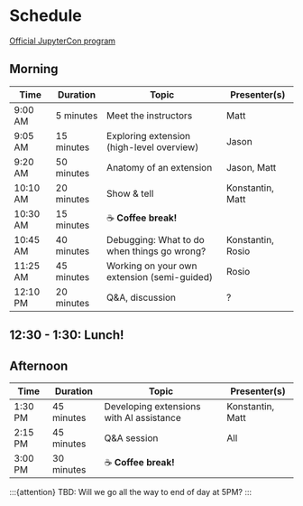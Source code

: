 # Schedule

[Official JupyterCon program](https://events.linuxfoundation.org/jupytercon/program/schedule/)

## Morning

| Time      | Duration    | Topic                                       | Presenter(s)      |
|-----------|-------------|---------------------------------------------|-------------------|
| 9:00 AM   | 5 minutes   | Meet the instructors                        | Matt              |
| 9:05 AM   | 15 minutes  | Exploring extension (high-level overview)   | Jason             |
| 9:20 AM   | 50 minutes  | Anatomy of an extension                     | Jason, Matt       |
| 10:10 AM  | 20 minutes  | Show & tell                                 | Konstantin, Matt  |
| 10:30 AM  | 15 minutes  | ☕️ **Coffee break!**                        |                   |
| 10:45 AM  | 40 minutes  | Debugging: What to do when things go wrong? | Konstantin, Rosio |
| 11:25 AM  | 45 minutes  | Working on your own extension (semi-guided) | Rosio             |
| 12:10 PM  | 20 minutes  | Q&A, discussion                             | ?                 |


## 12:30 - 1:30: Lunch!


## Afternoon

| Time      | Duration    | Topic                                       | Presenter(s)      |
|-----------|-------------|---------------------------------------------|-------------------|
| 1:30 PM   | 45 minutes  | Developing extensions with AI assistance    | Konstantin, Matt  |
| 2:15 PM   | 45 minutes  | Q&A session                                 | All               |
| 3:00 PM   | 30 minutes  | ☕️ **Coffee break!**                        |                   |

:::{attention}
TBD: Will we go all the way to end of day at 5PM?
:::
